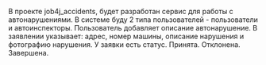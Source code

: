 В проекте job4j_accidents, будет разработан сервис для работы с автонарушениями. 
В системе буду 2 типа пользователей - пользователи и автоинспекторы.
Пользователь добавляет описание автонарушение.
В заявлении указывает: адрес, номер машины, описание нарушения и фотографию нарушения.
У заявки есть статус. Принята. Отклонена. Завершена.